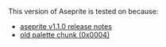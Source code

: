 This version of Aseprite is tested on because:
* [aseprite v1.1.0 release notes](https://www.aseprite.org/release-notes/11/#aseprite-v1-1-0)
* [old palette chunk (0x0004)](https://github.com/aseprite/aseprite/blob/main/docs/ase-file-specs.md#old-palette-chunk-0x0004)
